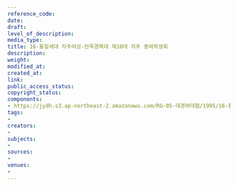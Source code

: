 ```yaml
---
reference_code: 
date: 
draft: 
level_of_description: 
media_type: 
title: 16-통일세대 자주여성-민족경북대 제10대 자주 총여학생회
description: 
weight: 
modified_at: 
created_at: 
link: 
public_access_status: 
copyright_status: 
components:
- https://jydh.s3.ap-northeast-2.amazonaws.com/RG-05-대경여대협/1995/16-통일세대+자주여성-민족경북대+제10대+자주+총여학생회.pdf
tags:
- 
creators:
- 
subjects:
- 
sources:
- 
venues:
- 
---
```

